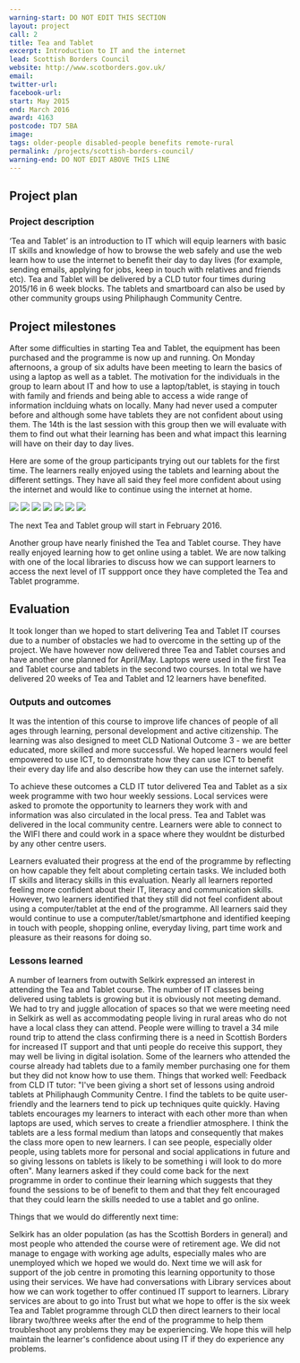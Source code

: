```yaml
---
warning-start: DO NOT EDIT THIS SECTION
layout: project
call: 2
title: Tea and Tablet
excerpt: Introduction to IT and the internet
lead: Scottish Borders Council
website: http://www.scotborders.gov.uk/
email:
twitter-url:
facebook-url:
start: May 2015
end: March 2016
award: 4163
postcode: TD7 5BA
image:
tags: older-people disabled-people benefits remote-rural
permalink: /projects/scottish-borders-council/
warning-end: DO NOT EDIT ABOVE THIS LINE
---
```


## Project plan

### Project description

‘Tea and Tablet’ is an introduction to IT which will equip learners with basic IT skills and knowledge of how to browse the web safely and use the web learn how to use the internet to benefit their day to day lives (for example, sending emails, applying for jobs, keep in touch with relatives and friends etc). Tea and Tablet will be delivered by a CLD tutor four times during 2015/16 in 6 week blocks. The tablets and smartboard can also be used by other community groups using Philiphaugh Community Centre.


## Project milestones

After some difficulties in starting Tea and Tablet, the equipment has been purchased and the programme is now up and running.
On Monday afternoons, a group of six adults have been meeting to learn the basics of using a laptop as well as a tablet.  The motivation for the individuals in the group to learn about IT and how to use a laptop/tablet, is staying in touch with family and friends and being able to access a wide range of information inclduing whats on locally.  Many had never used a computer before and although some have tablets they are not confident about using them.   The 14th is the last session with this group then we will evaluate with them to find out what their learning has been and what impact this learning will have on their day to day lives.

Here are some of the group participants trying out our tablets for the first time.  The learners really enjoyed using the tablets and learning about the different settings.  They have all said they feel more confident about using the internet and would like to continue using the internet at home.

<img src="/images/projects/tea and tablet 1.JPG">		<img src="/images/projects/tea and tablet 2.JPG">
<img src="/images/projects/tea and tablet 4.JPG">		<img src="/images/projects/tea and tablet 5.JPG">
<img src="/images/projects/tea and tablet 6.JPG">		<img src="/images/projects/tea and tablet 3.JPG">
<img src="/images/projects/tea and tablet 7.jpg">


The next Tea and Tablet group will start in February 2016.

Another group have nearly finished the Tea and Tablet course.  They have really enjoyed learning how to get online using a tablet.  We are now talking with one of the local libraries to discuss how we can support learners to access the next level of IT suppport once they have completed the Tea and Tablet programme.

## Evaluation

It took longer than we hoped to start delivering Tea and Tablet IT courses due to a number of obstacles we had to overcome in the setting up of the project. We have however now delivered three Tea and Tablet courses and have another one planned for April/May.  Laptops were used in the first Tea and Tablet course and tablets in the second two courses. In total we have delivered 20 weeks of Tea and Tablet and 12 learners have benefited.

### Outputs and outcomes

It was the intention of this course to improve life chances of people of all ages through learning, personal development and active citizenship.  The learning was also designed to meet CLD National Outcome 3 - we are better educated, more skilled and more successful. We hoped learners would feel empowered to use ICT, to demonstrate how they can use ICT to benefit their every day life and also describe how they can use the internet safely.

To achieve these outcomes a CLD IT tutor delivered Tea and Tablet as a six week programme with two hour weekly sessions.  Local services were asked to promote the opportunity to learners they work with and information was also circulated in the local press.  Tea and Tablet was delivered in the local community centre.  Learners were able to connect to the WIFI there and could work in a space where they wouldnt be disturbed by any other centre users.

Learners evaluated their progress at the end of the programme by reflecting on how capable they felt about completing certain tasks. We included both IT skills and literacy skills in this evaluation.  Nearly all learners reported feeling more confident about their IT, literacy and communication skills.  However, two learners identified that they still did not feel confident about using a computer/tablet at the end of the programme.  All learners said they would continue to use a computer/tablet/smartphone and identified keeping in touch with people, shopping online, everyday living, part time work and pleasure as their reasons for doing so.

### Lessons learned
A number of learners from outwith Selkirk expressed an interest in attending the Tea and Tablet course. The number of IT classes being delivered using tablets is growing but it is obviously not meeting demand.  We had to try and juggle allocation of spaces so that we were meeting need in Selkirk as well as accommodating people living in rural areas who do not have a local class they can attend. People were willing to travel a 34 mile round trip to attend the class confirming there is a need in Scottish Borders for increased IT support and that unti people do receive this support, they may well be living in digital isolation. Some of the learners who attended the course already had tablets due to a family member purchasing one for them but they did not know how to use them.
Things that worked well:
Feedback from CLD IT tutor: "I've been giving a short set of lessons using android tablets at Philiphaugh Community Centre. I find the tablets to be quite user-friendly and the learners tend to pick up techniques quite quickly.  Having tablets encourages my learners to interact with each other more than when laptops are used, which serves to create a friendlier atmosphere.  I think the tablets are a less formal medium than latops and consequently that makes the class more open to new learners.  I can see people, especially older people, using tablets more for personal and social applications in future and so giving lessons on tablets is likely to be something i will look to do more often".
Many learners asked if they could come back for the next programme in order to continue their learning which suggests that they found the sessions to be of benefit to them and that they felt encouraged that they could learn the skills needed to use a tablet and go online.

Things that we would do differently next time:

Selkirk has an older population (as has the Scottish Borders in general) and most people who attended the course were of retirement age. We did not manage to engage with working age adults, especially males who are unemployed which we hoped we would do.  Next time we will ask for support of the job centre in promoting this learning opportunity to those using their services.
We have had conversations with Library services about how we can work together to offer continued IT support to learners. Library services are about to go into Trust but what we hope to offer is the six week Tea and Tablet programme through CLD then direct learners to their local library two/three weeks after the end of the programme to help them troubleshoot any problems they may be experiencing.  We hope this will help maintain the learner's confidence about using IT if they do experience any problems.

